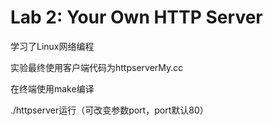 # Lab 2: Your Own HTTP Server
学习了Linux网络编程

实验最终使用客户端代码为httpserverMy.cc

在终端使用make编译

./httpserver运行（可改变参数port，port默认80）
